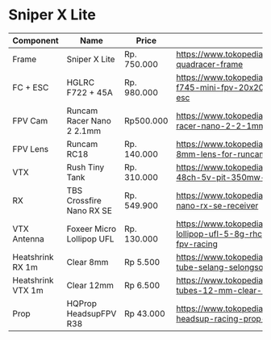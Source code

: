 # Sniper X Lite

| Component | Name | Price | Link |
|-----------|-------|-------|-----|
|Frame| Sniper X Lite | Rp. 750.000 | https://www.tokopedia.com/ricky-hobyku/sniperx-light-quadracer-frame|
|FC + ESC | HGLRC F722 + 45A | Rp. 980.000 | https://www.tokopedia.com/mekatanidrone/hglrc-zeus-f745-mini-fpv-20x20-3-6s-f7-flight-controller-45a-esc |
|FPV Cam | Runcam Racer Nano 2 2.1mm| Rp500.000 |https://www.tokopedia.com/ricky-hobyku/runcam-racer-nano-2-2-1mm-lens|
|FPV Lens | Runcam RC18 | Rp. 140.000 | https://www.tokopedia.com/ricky-hobyku/rc18m-1-8mm-lens-for-runcam-racer-racer-2-robin |
| VTX | Rush Tiny Tank | Rp. 310.000 | https://www.tokopedia.com/tokoheli/rush-tank-tiny-48ch-5v-pit-350mw-200mw-100mw-25mw-vtx |
| RX | TBS Crossfire Nano RX SE | Rp. 549.900 | https://www.tokopedia.com/tokoheli/tbs-crossfire-nano-rx-se-receiver |
| VTX Antenna | Foxeer Micro Lollipop UFL | Rp. 130.000 | https://www.tokopedia.com/doofpv/foxeer-micro-lollipop-ufl-5-8g-rhcp-super-micro-antenna-for-fpv-racing |
|Heatshrink RX 1m| Clear 8mm | Rp 5.500 | https://www.tokopedia.com/udmujurmakmur/heatshrink-tube-selang-selongsong-bakar-clear-bening-8mm |
|Heatshrink VTX 1m| Clear 12mm | Rp 6.500 | https://www.tokopedia.com/udmujurmakmur/heatshrink-tubes-12-mm-clear-bening-transparant |
| Prop | HQProp HeadsupFPV R38 | Rp 43.000| https://www.tokopedia.com/tokoheli/hqprop-r38-headsup-racing-prop-5-1x3-8x3-2ccw-2cw |

